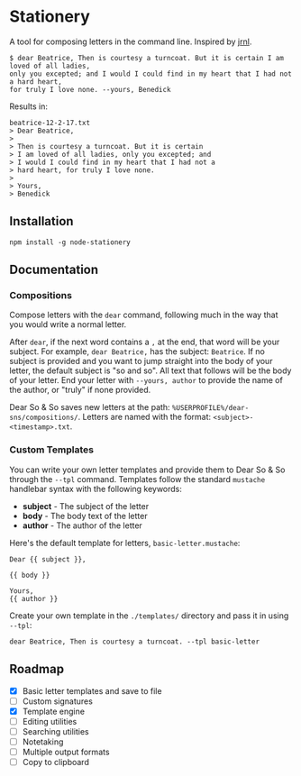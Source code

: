 # Stationery

A tool for composing letters in the command line. Inspired by [jrnl](http://jrnl.sh/).

```
$ dear Beatrice, Then is courtesy a turncoat. But it is certain I am loved of all ladies,
only you excepted; and I would I could find in my heart that I had not a hard heart,
for truly I love none. --yours, Benedick
```

Results in:

```  
beatrice-12-2-17.txt
> Dear Beatrice,
> 
> Then is courtesy a turncoat. But it is certain
> I am loved of all ladies, only you excepted; and
> I would I could find in my heart that I had not a
> hard heart, for truly I love none.
> 
> Yours,
> Benedick
```

## Installation
```
npm install -g node-stationery
```

## Documentation


### Compositions
Compose letters with the `dear` command, following much in the way that you would write a normal letter.

After `dear`, if the next word contains a `,` at the end, that word will be your subject. For example,
`dear Beatrice,` has the subject: `Beatrice`. If no subject is provided and you want to jump straight into the
body of your letter, the default subject is "so and so". All text that follows will be the body of your letter.
End your letter with `--yours, author` to provide the name of the author, or "truly" if none provided.

Dear So & So saves new letters at the path: `%USERPROFILE%/dear-sns/compositions/`. Letters are named with the
format: `<subject>-<timestamp>.txt`.


### Custom Templates
You can write your own letter templates and provide them to Dear So & So through the `--tpl` command. Templates
follow the standard `mustache` handlebar syntax with the following keywords:

* **subject** - The subject of the letter
* **body** - The body text of the letter
* **author** - The author of the letter

Here's the default template for letters, `basic-letter.mustache`:

```
Dear {{ subject }},

{{ body }}

Yours,
{{ author }}
```

Create your own template in the `./templates/` directory and pass it in using `--tpl`:

```
dear Beatrice, Then is courtesy a turncoat. --tpl basic-letter
```

## Roadmap
* [x] Basic letter templates and save to file
* [ ] Custom signatures
* [x] Template engine
* [ ] Editing utilities
* [ ] Searching utilities
* [ ] Notetaking
* [ ] Multiple output formats
* [ ] Copy to clipboard
